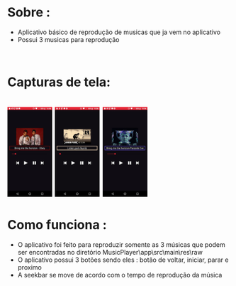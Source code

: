 <h1>Sobre :</h1>

<ul>
  <li>Aplicativo básico de reprodução de musicas que ja vem no aplicativo</li>
  <li>Possui 3 musicas para reprodução</li>
</ul>

<br>
<h1>Capturas de tela:<h1>
  <img width="20%" src="prints/print1.jpg">
  <img width="20%" src="prints/print2.jpg">
  <img width="20%" src="prints/print3.jpg">
<br>

<h1>Como funciona :</h1>

<ul>
  <li> O aplicativo foi feito para reproduzir somente as 3 músicas que podem ser encontradas no diretório MusicPlayer\app\src\main\res\raw</li>
  <li> O aplicativo possui 3 botões sendo eles : botão de voltar, iniciar, parar e proximo </li>
  <li> A seekbar se move de acordo com o tempo de reprodução da música<l1>
</ul>
